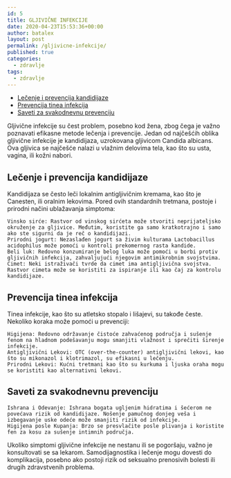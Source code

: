 ```yaml
---
id: 5
title: GLJIVIČNE INFEKCIJE
date: 2020-04-23T15:53:36+00:00
author: batalex
layout: post
permalink: /gljivicne-infekcije/
published: true
categories:
  - zdravlje
tags:
  - zdravlje
---
```

- [Lečenje i prevencija kandidijaze](#lečenje-i-prevencija-kandidijaze)
- [Prevencija tinea infekcija](#prevencija-tinea-infekcija)
- [Saveti za svakodnevnu prevenciju](#saveti-za-svakodnevnu-prevenciju)


Gljivične infekcije su čest problem, posebno kod žena, zbog čega je važno poznavati efikasne metode lečenja i prevencije. Jedan od najčešćih oblika gljivične infekcije je kandidijaza, uzrokovana gljivicom Candida albicans. Ova gljivica se najčešće nalazi u vlažnim delovima tela, kao što su usta, vagina, ili kožni nabori.

## Lečenje i prevencija kandidijaze

Kandidijaza se često leči lokalnim antigljivičnim kremama, kao što je Canesten, ili oralnim lekovima. Pored ovih standardnih tretmana, postoje i prirodni načini ublažavanja simptoma:

    Vinsko sirće: Rastvor od vinskog sirćeta može stvoriti neprijateljsko okruženje za gljivice. Međutim, koristite ga samo kratkotrajno i samo ako ste sigurni da je reč o kandidijazi.
    Prirodni jogurt: Nezaslađen jogurt sa živim kulturama Lactobacillus acidophilus može pomoći u kontroli prekomernog rasta kandide.
    Beli luk: Redovno konzumiranje belog luka može pomoći u borbi protiv gljivičnih infekcija, zahvaljujući njegovim antimikrobnim svojstvima.
    Cimet: Neki istraživači tvrde da cimet ima antigljivična svojstva. Rastvor cimeta može se koristiti za ispiranje ili kao čaj za kontrolu kandidijaze.

## Prevencija tinea infekcija

Tinea infekcije, kao što su atletsko stopalo i lišajevi, su takođe česte. Nekoliko koraka može pomoći u prevenciji:

    Higijena: Redovno održavanje čistoće zahvaćenog područja i sušenje fenom na hladnom podešavanju mogu smanjiti vlažnost i sprečiti širenje infekcije.
    Antigljivični Lekovi: OTC (over-the-counter) antigljivični lekovi, kao što su mikonazol i klotrimazol, su efikasni u lečenju.
    Prirodni Lekovi: Kućni tretmani kao što su kurkuma i ljuska oraha mogu se koristiti kao alternativni lekovi.

## Saveti za svakodnevnu prevenciju

    Ishrana i Odevanje: Ishrana bogata ugljenim hidratima i šećerom ne povećava rizik od kandidijaze. Nošenje pamučnog donjeg veša i izbegavanje uske odeće može smanjiti rizik od infekcije.
    Higijena posle Kupanja: Brzo se presvlačite posle plivanja i koristite fen za kosu za sušenje intimnih područja.

Ukoliko simptomi gljivične infekcije ne nestanu ili se pogoršaju, važno je konsultovati se sa lekarom. Samodijagnostika i lečenje mogu dovesti do komplikacija, posebno ako postoji rizik od seksualno prenosivih bolesti ili drugih zdravstvenih problema.